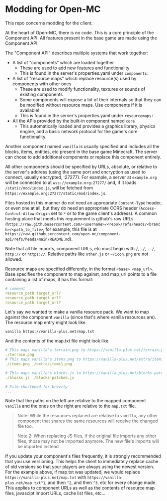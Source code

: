 # Modding for Open-MC

This repo concerns modding for the client.

At the heart of Open-MC, there is no code. This is a core principle of the Component API: All features present in the base game are made using the Component API

The "Component API" describes multiple systems that work together:
- A list of "components" which are loaded together
	- These are used to add new features and functionality
	- This is found in the server's properties.yaml under `components: `
- A list of "resource maps" which replace resource(s) used by components with other ones
	- These are used to modify functionality, textures or sounds of existing components
	- Some components will expose a lot of their internals so that they can be modified without resource maps. Use components if it is available!
	- This is found in the server's properties.yaml under `resourcemaps: `
- All the APIs provided by the built-in component named `core`
	- This automatically loaded and provides a graphics library, physics engine, and a basic network protocol for the game's core functionality.

Another component named `vanilla` is usually specified and includes all the blocks, items, entities, etc present in the base game Minecraft. The server can chose to add additional components or replace this component entirely.

All other components should be specified by URLs, absolute, or relative to the server's address (using the same port and encryption as used to connect, usually encrypted, :27277). For example, a server at `example.org` will be connected to at `wss://example.org:27277/` and, if it loads `/static/mod/index.js`, will be fetched from `https://example.org:27277/static/mod/index.js`.

Files hosted in this manner do not need an appropriate `Content-Type` header, or even one at all, but they do need an appropriate CORS header (`Access-Control-Allow-Origin` set to `*` or to the game client's address). A common hosting place that meets this requirement is github's raw URLs (`https://raw.githubusercontent.com/<username>/<repo>/refs/heads/<branch>/<path_to_file>`, for example, this file is at `https://raw.githubusercontent.com/open-mc/component-api/refs/heads/main/README.md`).

Note that all file imports, component URLs, etc must begin with `/`, `./`, `../`, `http://` or `https://`. Relative paths like `other.js` or `~/icon.png` are not allowed.

Resource maps are specified differently, in the format `<base> <map_url>`. Base specifies the component to map against, and map_url points to a file containing a list of maps, it has this format:
```yaml
# comment
resource_path target_url?
resource_path target_url?
resource_path target_url?
```

Let's say we wanted to make a vanilla resource pack. We want to map against the component `vanilla` (since that's where vanilla resources are). The resource map entry might look like
```
vanilla https://vanilla-plus.net/map.txt
```
And the contents of the map.txt file might look like
```yaml
# This maps vanilla's terrain.png to https://vanilla-plus.net/terrain.png
./terrain.png
# This maps vanilla's items.png to https://vanilla-plus.net/extra/items1.png
./items.png ./extra/items1.png

# This maps vanilla's blocks.js to https://vanilla-plus.net/blocks-patched.js
./blocks.js ./blocks-patched.js

# File shortened for brevity
...
```
Note that the paths on the left are relative to the mapped component `vanilla` and the ones on the right are relative to the `map.txt` file.

> Note: While the resources replaced are relative to `vanilla`, any other component that shares the same resources will receive the changed file too.
> 
> Note 2: When replacing JS files, if the original file imports any other files, those may not be imported anymore. The new file's imports will be imported instead

If you update your component's files frequently, it is strongly recommended that you use versioning. This helps the client to immediately replace cache of old versions so that your players are always using the newest version. For the example above, if map.txt was updated, we would replace `https://vanilla-plus.net/map.txt` with `https://vanilla-plus.net/map.txt^1`, and then `^2`, and then `^3`, etc for every change made. This applies to component URLs as well as the contents of resource map files, javascipt import URLs, cache list files, etc...